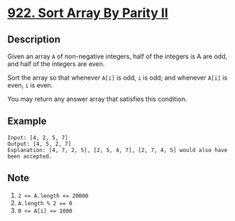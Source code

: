# [922. Sort Array By Parity II](https://leetcode.com/problems/sort-array-by-parity-ii/description/)

## Description
Given an array `A` of non-negative integers, half of the integers is A are odd, and half of the integers are even.  

Sort the array so that whenever `A[i]` is odd, `i` is odd; and whenever `A[i]` is even, `i` is even.  

You may return any answer array that satisfies this condition.  

## Example
```
Input: [4, 2, 5, 7]
Output: [4, 5, 2, 7]
Explanation: [4, 7, 2, 5], [2, 5, 4, 7], [2, 7, 4, 5] would also have been accepted.
```

## Note
1. `2 <= A.length <= 20000`
2. `A.length % 2 == 0`
3. `0 <= A[i] <= 1000`

```javascript

```